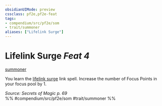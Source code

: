 ```yaml
---
obsidianUIMode: preview
cssclass: pf2e,pf2e-feat
tags:
- compendium/src/pf2e/som
- trait/summoner
aliases: ["Lifelink Surge"]
---
```

# Lifelink Surge  *Feat 4*  
[summoner](Reference/Rules/Traits/summoner-som.md "Summoner Class Trait")  


You learn the [lifelink surge](Reference/Compendium/Spells/lifelink-surge-som.md) link spell. Increase the number of Focus Points in your focus pool by 1.

*Source: Secrets of Magic p. 69*  
%% #compendium/src/pf2e/som #trait/summoner %%